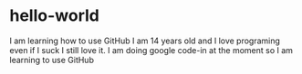 # hello-world
I am learning how to use GitHub
I am 14 years old and I love programing even if I suck I still love it. 
I am doing google code-in at the moment so I am learning to use GitHub
